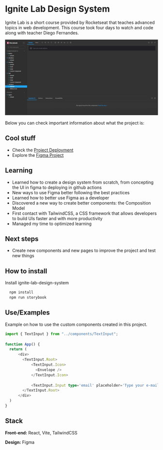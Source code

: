 
# Ignite Lab Design System

Ignite Lab is a short course provided by Rocketseat that teaches advanced topics in web development. This course took four days to watch and code along with teacher Diego Fernandes.

![storybook screenshot](https://github.com/LucasJantschChitolina/ignite-lab-design-system/blob/main/src/assets/storybook-print-screen.jpeg?raw=true)


Below you can check important information about what the project is:

## Cool stuff

 - Check the [Project Deployment](https://lucasjantschchitolina.github.io/ignite-lab-design-system)
 - Explore the [Figma Project](https://www.figma.com/file/bPnHBon9e5sFj0MQVsyA1H/Ignite-Lab?node-id=0%3A1)
 

## Learning

- Learned how to create a design system from scratch, from concepting the UI in figma to deploying in github actions
- New ways to use Figma better following the best practices
- Learned how to better use Figma as a developer
- Discovered a new way to create better components: the Composition Model
- First contact with TailwindCSS, a CSS framework that allows developers to build UIs faster and with more productivity 
- Managed my time to optimized learning

## Next steps

- Create new components and new pages to improve the project and test new things

## How to install

Install ignite-lab-design-system

```bash
  npm install 
  npm run storybook
```

## Use/Examples

Example on how to use the custom components created in this project.

```ts
import { TextInput } from "../components/TextInput";

function App() {
  return (
      <div>
        <TextInput.Root>
            <TextInput.Icon>
              <Envelope />
            </TextInput.Icon>

            <TextInput.Input type='email' placeholder='Type your e-mail'/>
        </TextInput.Root>
      </div>
  )
}
```

## Stack

**Front-end:** React, Vite, TailwindCSS

**Design:** Figma



